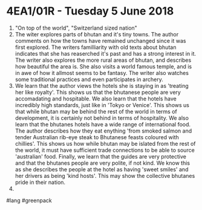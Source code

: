 # 4EA1/01R - Tuesday 5 June 2018


1. "On top of the world", "Switzerland sized nation"
2. The witer explores parts of bhutan and it's tiny towns. The author comments on how the towns have remained unchanged since it was first explored. The writers familliarity with old texts about bhutan indicates that she has reaserched it's past and has a strong interest in it. The writer also explores the more rural areas of bhutan, and describes how beautiful the area is. She also visits a world famous temple, and is in awe of how it allmost seems to be fantasy. The writer also watches some traditional practices and even participates in archery.
3. We learn that the author views the hotels she is staying in as 'treating her like royalty'. This shows us that the bhutanese people are very accomadating and hospitable. We also learn that the hotels have incredibly high standards, just like in 'Tokyo or Venice'. This shows us that while bhutan may be behind the rest of the world in terms of development, it is certainly not behind in terms of hospitality. We also learn that the bhutanes hotels have a wide range of international food. The author describes how they eat enything 'from smoked salmon and tender Australian rib-eye steak to Bhutanese feasts coloured with chillies'. This shows us how while bhutan may be islated from the rest of the world, it must have sufficient trade connections to be able to source 'australian' food. Finally, we learn that the guides are very protective and that the bhutanes people are very polite, if not kind. We know this as she describes the people at the hotel as having 'sweet smiles' and her drivers as being 'kind hosts'. This may show the collective bhutanes pride in their nation.
4. 

#lang #greenpack